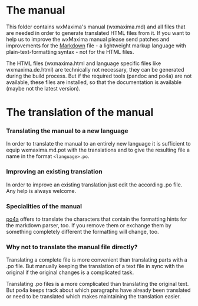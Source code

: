 # The manual

This folder contains wxMaxima's manual (wxmaxima.md) and all files that are needed
in order to generate translated HTML files from it. If you want to help us to
improve the wxMaxima manual please send patches and improvements for the
[Markdown](https://en.wikipedia.org/wiki/Markdown) file - a lightweight markup
language with plain-text-formatting syntax - not for the HTML files.

The HTML files (wxmaxima.html and language specific files like wxmaxima.de.html)
are technically not necessary, they can be generated during the build process.
But if the required tools (pandoc and po4a) are not available, these files are
installed, so that the documentation is available (maybe not the latest version).

# The translation of the manual

### Translating the manual to a new language

In order to translate the manual to an entirely new language it is sufficient to
equip wxmaxima.md.pot with the translations and to give the resulting file a name in
the format `<language>.po`.

### Improving an existing translation

In order to improve an existing translation just edit the according .po file.
Any help is always welcome.

### Specialities of the manual

[po4a](https://po4a.org/) offers to translate the characters
that contain the formatting hints for the markdown parser, too. If you remove
them or exchange them by something completely different the formatting will change, too.

### Why not to translate the manual file directly?

Translating a complete file is more convenient than translating parts with a .po file.
But manually keeping the translation of a text file in sync with the original
if the original changes is a complicated task.

Translating .po files is a more complicated than translating the original text.
But po4a keeps track about which paragraphs have already been translated or
need to be translated which makes maintaining the translation easier.
